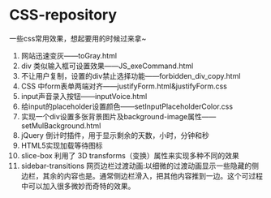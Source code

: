 CSS-repository
==============

一些css常用效果，想起要用的时候过来拿~

1. 网站迅速变灰——toGray.html<br>
2. div 类似输入框可设置效果——JS_exeCommand.html<br>
3. 不让用户复制，设置的div禁止选择功能——forbidden_div_copy.html<br>
4. CSS 中form表单两端对齐——justifyForm.html&justifyForm.css<br>
5. input声音录入按钮——inputVoice.html<br>
6. 给input的placeholder设置颜色——setInputPlaceholderColor.css<br>
7. 实现一个div设置多张背景图片及background-image属性——setMulBackground.html<br>
8. jQuery 倒计时插件，用于显示剩余的天数，小时，分钟和秒<br>
9. HTML5实现加载等待图标<br>
10. slice-box 利用了 3D transforms（变换）属性来实现多种不同的效果<br>
11. sidebar-transitions 网页边栏过渡动画:以细微的过渡动画显示一些隐藏的侧边栏，其余的内容也是。通常侧边栏滑入，把其他内容推到一边。这个可过程中可以加入很多微妙而奇特的效果。<br>
